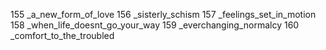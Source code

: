 155		_a_new_form_of_love
156		_sisterly_schism
157		_feelings_set_in_motion
158		_when_life_doesnt_go_your_way
159		_everchanging_normalcy
160		_comfort_to_the_troubled